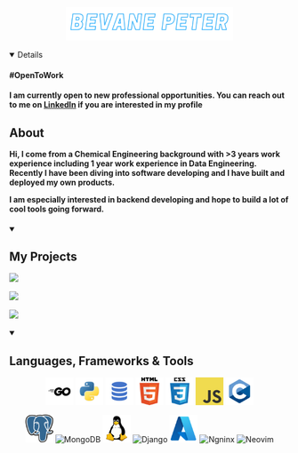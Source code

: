 <p align="center">
    <img width="300px" src="media/name.png" alt="Bevane Peter">
</p>


<details open>
    <h4>#OpenToWork<h4><p>I am currently open to new professional opportunities. You can reach out to me on <a href="https://www.linkedin.com/in/bevane/">LinkedIn</a> if you are interested in my profile</p>
<summary><h2>About</h2></summary>
    <p>
        Hi, I come from a Chemical Engineering background with >3 years work experience including 1 year work experience in Data Engineering.
        Recently I have been diving into software developing and I have built
        and deployed my own products.
    </p>
    <p>
        I am especially interested in backend developing and hope to build a lot of cool
        tools going forward.
    </p>
</details>

<details open>
<summary><h2>My Projects</h2></summary>
<p align="left">
<a href="https://github.com/bevane/repocheck"><img width="278" src="https://github-readme-stats.vercel.app/api/pin/?username=bevane&repo=repocheck&theme=prussian&hide_border=true"></a>
</p>
<p align="left">
<a href="https://github.com/bevane/food-diary"><img width="278" src="https://github-readme-stats.vercel.app/api/pin/?username=bevane&repo=food-diary&theme=prussian&hide_border=true"></a>
</p>
<p align="left">
<a href="https://github.com/bevane/ssg"><img width="278" src="https://github-readme-stats.vercel.app/api/pin/?username=bevane&repo=ssg&theme=prussian&hide_border=true"></a>
</p>
</details>

<details open>
<summary><h2>Languages, Frameworks & Tools</h2></summary>
<p align="center">
    <img alt="Go" title="Go" height="50px" src="https://raw.githubusercontent.com/github/explore/ac0b33cc8936c152bc0dacf91436f8099a5413c9/topics/go/go.png">
    <img alt="Python" title="Python" height="50px" src="https://raw.githubusercontent.com/github/explore/80688e429a7d4ef2fca1e82350fe8e3517d3494d/topics/python/python.png">
    <img alt="SQL" title="SQL" height="50px" src="https://raw.githubusercontent.com/github/explore/80688e429a7d4ef2fca1e82350fe8e3517d3494d/topics/sql/sql.png">
    <img alt="HTML" title="HTML" height="50px" src="https://raw.githubusercontent.com/github/explore/80688e429a7d4ef2fca1e82350fe8e3517d3494d/topics/html/html.png">
    <img alt="CSS" title="CSS" height="50px" src="https://raw.githubusercontent.com/github/explore/80688e429a7d4ef2fca1e82350fe8e3517d3494d/topics/css/css.png">
    <img alt="JavaScript" title="JavaScript" height="50px" src="https://raw.githubusercontent.com/github/explore/80688e429a7d4ef2fca1e82350fe8e3517d3494d/topics/javascript/javascript.png">
    <img alt="C" title="C" height="50px" src="https://raw.githubusercontent.com/github/explore/f3e22f0dca2be955676bc70d6214b95b13354ee8/topics/c/c.png">
</p>
<p align="center">
    <img alt="PostgreSQL" title="PostgreSQL" height="50px" src="https://raw.githubusercontent.com/github/explore/80688e429a7d4ef2fca1e82350fe8e3517d3494d/topics/postgresql/postgresql.png">
    <img alt="MongoDB" title="MongoDB" height="50px" src="https://github.com/mongodb.png">
    <img alt="Linux" title="Linux" height="50px" src="https://raw.githubusercontent.com/github/explore/80688e429a7d4ef2fca1e82350fe8e3517d3494d/topics/linux/linux.png">
    <img alt="Django" title="Django" height="50px" src="https://github.com/django.png">
    <img alt="Azure Repos" title="Azure Repos" height="50px" src="https://raw.githubusercontent.com/github/explore/eaef8552d8b082ffafe2bfc8a5023d47da904aac/topics/azure/azure.png">
    <img alt="Ngninx" title="Nginx" height="50px" src="https://github.com/nginx.png">
    <img alt="Neovim" title="Neovim" height="50px" src="https://github.com/neovim.png">
</p>
</details>

